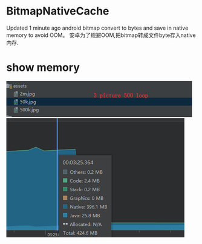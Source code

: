 # BitmapNativeCache
Updated 1 minute ago  android bitmap convert to bytes and save in native memory to avoid OOM。 
安卓为了规避OOM,把bitmap转成文件byte存入native内存.
# show memory
![image](pics.png)
![image](native_m.png)
